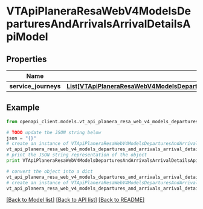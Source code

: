 # VTApiPlaneraResaWebV4ModelsDeparturesAndArrivalsArrivalDetailsApiModel


## Properties
Name | Type | Description | Notes
------------ | ------------- | ------------- | -------------
**service_journeys** | [**List[VTApiPlaneraResaWebV4ModelsDeparturesAndArrivalsServiceJourneyDetailsApiModel]**](VTApiPlaneraResaWebV4ModelsDeparturesAndArrivalsServiceJourneyDetailsApiModel.md) |  | [optional] 

## Example

```python
from openapi_client.models.vt_api_planera_resa_web_v4_models_departures_and_arrivals_arrival_details_api_model import VTApiPlaneraResaWebV4ModelsDeparturesAndArrivalsArrivalDetailsApiModel

# TODO update the JSON string below
json = "{}"
# create an instance of VTApiPlaneraResaWebV4ModelsDeparturesAndArrivalsArrivalDetailsApiModel from a JSON string
vt_api_planera_resa_web_v4_models_departures_and_arrivals_arrival_details_api_model_instance = VTApiPlaneraResaWebV4ModelsDeparturesAndArrivalsArrivalDetailsApiModel.from_json(json)
# print the JSON string representation of the object
print VTApiPlaneraResaWebV4ModelsDeparturesAndArrivalsArrivalDetailsApiModel.to_json()

# convert the object into a dict
vt_api_planera_resa_web_v4_models_departures_and_arrivals_arrival_details_api_model_dict = vt_api_planera_resa_web_v4_models_departures_and_arrivals_arrival_details_api_model_instance.to_dict()
# create an instance of VTApiPlaneraResaWebV4ModelsDeparturesAndArrivalsArrivalDetailsApiModel from a dict
vt_api_planera_resa_web_v4_models_departures_and_arrivals_arrival_details_api_model_form_dict = vt_api_planera_resa_web_v4_models_departures_and_arrivals_arrival_details_api_model.from_dict(vt_api_planera_resa_web_v4_models_departures_and_arrivals_arrival_details_api_model_dict)
```
[[Back to Model list]](../README.md#documentation-for-models) [[Back to API list]](../README.md#documentation-for-api-endpoints) [[Back to README]](../README.md)


